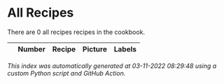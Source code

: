 # All Recipes

There are 0 all recipes recipes in the cookbook.

| |Number|Recipe|Picture|Labels|
|-|------|------|-------|------|

_This index was automatically generated at 03-11-2022 08:29:48 using a custom Python script and GitHub Action._